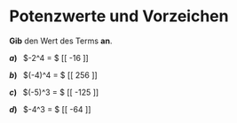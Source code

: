 <!--
version:  0.0.1

language: de

@style
input {
    text-align: center;
}
@end

formula: \carry   \textcolor{red}{\scriptsize #1}
formula: \digit   \rlap{\carry{#1}}\phantom{#2}#2
formula: \permil  \text{‰}

import: https://raw.githubusercontent.com/LiaTemplates/Tikz-Jax/main/README.md

script: https://cdn.jsdelivr.net/gh/LiaTemplates/Tikz-Jax@main/dist/index.js



tags: Potenzen, Negative Zahlen, leicht, niedrig, Angeben

comment: Gib den Wert einer Potenz an.

author: Martin Lommatzsch

-->




# Potenzwerte und Vorzeichen


**Gib** den Wert des Terms **an**.



__$a)\;\;$__ $-2^4 = $ [[  -16  ]]


__$b)\;\;$__ $(-4)^4 = $ [[  256  ]]


__$c)\;\;$__ $(-5)^3 = $ [[ -125  ]]


__$d)\;\;$__ $-4^3 = $ [[ -64  ]]




<br>
<br>
<br>
<br>
<br>
<br>
 